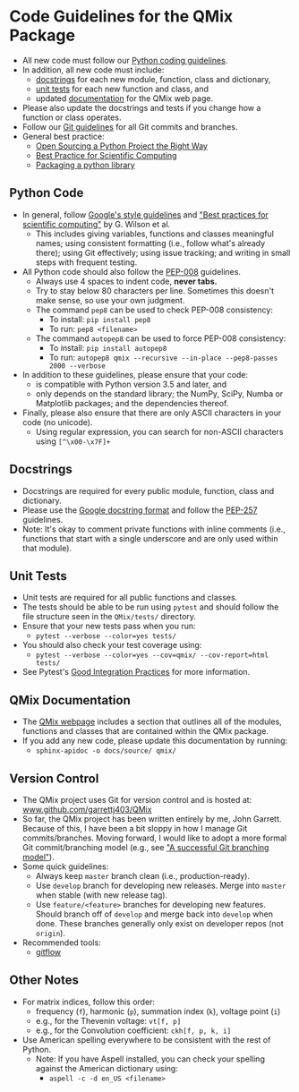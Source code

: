Code Guidelines for the QMix Package
====================================

- All new code must follow our [Python coding guidelines](#python-code).
- In addition, all new code must include:
    - [docstrings](#docstrings) for each new module, function, class and dictionary,
    - [unit tests](#unit-tests) for each new function and class, and
    - updated [documentation](#qmix-documentation) for the QMix web page.
- Please also update the docstrings and tests if you change how a function or class operates.
- Follow our [Git guidelines](#version-control) for all Git commits and branches.
- General best practice:
    - [Open Sourcing a Python Project the Right Way](https://jeffknupp.com/blog/2013/08/16/open-sourcing-a-python-project-the-right-way/)
    - [Best Practice for Scientific Computing](https://journals.plos.org/plosbiology/article?id=10.1371/journal.pbio.1001745)
    - [Packaging a python library](https://blog.ionelmc.ro/2014/05/25/python-packaging/)

Python Code
-----------

- In general, follow [Google's style guidelines](https://google.github.io/styleguide/pyguide.html) and ["Best practices for scientific computing"](http://journals.plos.org/plosbiology/article?id=10.1371/journal.pbio.1001745) by G. Wilson et al. 
    - This includes giving variables, functions and classes meaningful names; using consistent formatting (i.e., follow what's already there); using Git effectively; using issue tracking; and writing in small steps with frequent testing.
- All Python code should also follow the [PEP-008](https://www.python.org/dev/peps/pep-0008/) guidelines.
    - Always use 4 spaces to indent code, **never tabs.**
    - Try to stay below 80 characters per line. Sometimes this doesn't make sense, so use your own judgment. 
    - The command `pep8` can be used to check PEP-008 consistency:
        - To install: `pip install pep8`
        - To run: `pep8 <filename>`
    - The command `autopep8` can be used to force PEP-008 consistency:
        - To install: `pip install autopep8`
        - To run: `autopep8 qmix --recursive --in-place --pep8-passes 2000 --verbose`
- In addition to these guidelines, please ensure that your code:
    - is compatible with Python version 3.5 and later, and
    - only depends on the standard library; the NumPy, SciPy, Numba or Matplotlib packages; and the dependencies thereof.
- Finally, please also ensure that there are only ASCII characters in your code (no unicode). 
    - Using regular expression, you can search for non-ASCII characters using `[^\x00-\x7F]+`

Docstrings
----------

- Docstrings are required for every public module, function, class and dictionary.
- Please use the [Google docstring format](https://google.github.io/styleguide/pyguide.html#381-docstrings) and follow the [PEP-257](https://www.python.org/dev/peps/pep-0257/) guidelines.
- Note: It's okay to comment private functions with inline comments (i.e., functions that start with a single underscore and are only used within that module).

Unit Tests
----------

- Unit tests are required for all public functions and classes. 
- The tests should be able to be run using `pytest` and should follow the file structure seen in the `QMix/tests/` directory.
- Ensure that your new tests pass when you run:
   - ``pytest --verbose --color=yes tests/``
- You should also check your test coverage using:
   - ``pytest --verbose --color=yes --cov=qmix/ --cov-report=html tests/``
- See Pytest's [Good Integration Practices](http://doc.pytest.org/en/latest/goodpractices.html) for more information.

QMix Documentation
------------------

- The [QMix webpage](https://garrettj403.github.io/QMix/qmix.html) includes a section that outlines all of the modules, functions and classes that are contained within the QMix package. 
- If you add any new code, please update this documentation by running: 
   - ``sphinx-apidoc -o docs/source/ qmix/``

Version Control
---------------

- The QMix project uses Git for version control and is hosted at: www.github.com/garrettj403/QMix
- So far, the QMix project has been written entirely by me, John Garrett. Because of this, I have been a bit sloppy in how I manage Git commits/branches. Moving forward, I would like to adopt a more formal Git commit/branching model (e.g., see ["A successful Git branching model"](https://nvie.com/posts/a-successful-git-branching-model/)).
- Some quick guidelines:
    - Always keep `master` branch clean (i.e., production-ready).
    - Use `develop` branch for developing new releases. Merge into `master` when stable (with new release tag).
    - Use `feature/<feature>` branches for developing new features. Should branch off of `develop` and merge back into `develop` when done. These branches generally only exist on developer repos (not `origin`).
- Recommended tools:
    - [gitflow](https://github.com/nvie/gitflow)

Other Notes
-----------

- For matrix indices, follow this order:
    - frequency (`f`), harmonic (`p`), summation index (`k`), voltage point (`i`)
    - e.g., for the Thevenin voltage: `vt[f, p]`
    - e.g., for the Convolution coefficient: `ckh[f, p, k, i]`
- Use American spelling everywhere to be consistent with the rest of Python.
    - Note: If you have Aspell installed, you can check your spelling against the American dictionary using: 
        - `aspell -c -d en_US <filename>`
